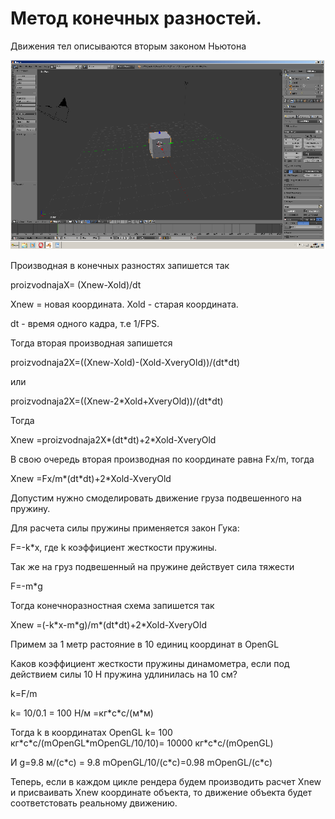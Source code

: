 # Метод конечных разностей.

Движения тел описываются вторым законом Ньютона

![Image alt](https://github.com/vislouhi/Blender-Labs/raw/master/images/lesson1/image1.png)

Производная в конечных разностях запишется так

proizvodnajaX= (Xnew-Xold)/dt

Xnew = новая координата. Xold - старая координата.

dt - время одного кадра, т.е 1/FPS.

Тогда вторая производная запишется

proizvodnaja2X=((Xnew-Xold)-(Xold-XveryOld))/(dt*dt)

или

proizvodnaja2X=((Xnew-2\*Xold+XveryOld))/(dt*dt)

Тогда

Xnew =proizvodnaja2X*(dt*dt)+2\*Xold-XveryOld

В свою очередь вторая производная по координате равна Fx/m, тогда

Xnew =Fx/m*(dt*dt)+2\*Xold-XveryOld

Допустим нужно смоделировать движение груза подвешенного на пружину.

Для расчета силы пружины применяется закон Гука:

F=-k\*x, где k коэффициент жесткости пружины.

Так же на груз подвешенный на пружине действует сила тяжести

F=-m\*g

Тогда конечноразностная схема запишется так

Xnew =(-k\*x-m\*g)/m\*(dt*dt)+2\*Xold-XveryOld

Примем за 1 метр растояние в 10 единиц координат в OpenGL

Каков коэффициент жесткости пружины динамометра, если под действием силы 10 Н пружина удлинилась на 10 см?

k=F/m

k= 10/0.1 = 100 Н/м =кг\*с\*с/(м\*м)


Тогда k в координатах OpenGL k= 100 кг\*с\*с/(mOpenGL\*mOpenGL/10/10)= 10000 кг\*с\*с/(mOpenGL)

И g=9.8 м/(с\*с) = 9.8 mOpenGL/10/(с\*с)=0.98 mOpenGL/(с\*с)

Теперь, если в каждом цикле рендера будем производить расчет Xnew и присваивать Xnew координате объекта, то движение объекта будет соответстовать реальному движению.





